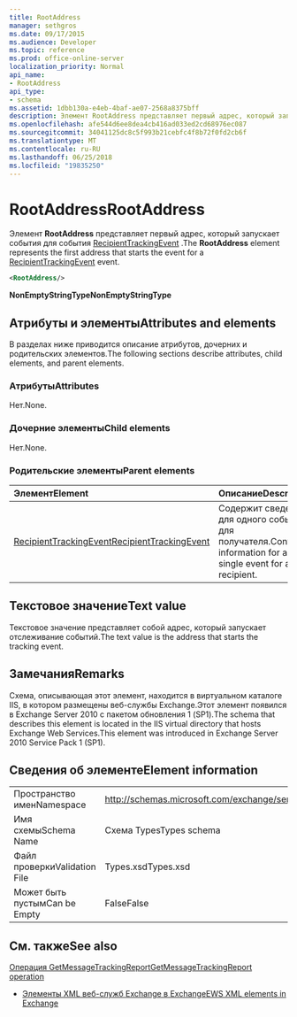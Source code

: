 ```yaml
---
title: RootAddress
manager: sethgros
ms.date: 09/17/2015
ms.audience: Developer
ms.topic: reference
ms.prod: office-online-server
localization_priority: Normal
api_name:
- RootAddress
api_type:
- schema
ms.assetid: 1dbb130a-e4eb-4baf-ae07-2568a8375bff
description: Элемент RootAddress представляет первый адрес, который запускает события для события RecipientTrackingEvent.
ms.openlocfilehash: afe544d6ee8dea4cb416ad033ed2cd68976ec087
ms.sourcegitcommit: 34041125dc8c5f993b21cebfc4f8b72f0fd2cb6f
ms.translationtype: MT
ms.contentlocale: ru-RU
ms.lasthandoff: 06/25/2018
ms.locfileid: "19835250"
---
```

# <a name="rootaddress"></a><span data-ttu-id="4d63c-103">RootAddress</span><span class="sxs-lookup"><span data-stu-id="4d63c-103">RootAddress</span></span>

<span data-ttu-id="4d63c-104">Элемент **RootAddress** представляет первый адрес, который запускает события для события [RecipientTrackingEvent](recipienttrackingevent.md) .</span><span class="sxs-lookup"><span data-stu-id="4d63c-104">The **RootAddress** element represents the first address that starts the event for a [RecipientTrackingEvent](recipienttrackingevent.md) event.</span></span> 
  
```xml
<RootAddress/>
```

 <span data-ttu-id="4d63c-105">**NonEmptyStringType**</span><span class="sxs-lookup"><span data-stu-id="4d63c-105">**NonEmptyStringType**</span></span>
## <a name="attributes-and-elements"></a><span data-ttu-id="4d63c-106">Атрибуты и элементы</span><span class="sxs-lookup"><span data-stu-id="4d63c-106">Attributes and elements</span></span>

<span data-ttu-id="4d63c-107">В разделах ниже приводится описание атрибутов, дочерних и родительских элементов.</span><span class="sxs-lookup"><span data-stu-id="4d63c-107">The following sections describe attributes, child elements, and parent elements.</span></span>
  
### <a name="attributes"></a><span data-ttu-id="4d63c-108">Атрибуты</span><span class="sxs-lookup"><span data-stu-id="4d63c-108">Attributes</span></span>

<span data-ttu-id="4d63c-109">Нет.</span><span class="sxs-lookup"><span data-stu-id="4d63c-109">None.</span></span>
  
### <a name="child-elements"></a><span data-ttu-id="4d63c-110">Дочерние элементы</span><span class="sxs-lookup"><span data-stu-id="4d63c-110">Child elements</span></span>

<span data-ttu-id="4d63c-111">Нет.</span><span class="sxs-lookup"><span data-stu-id="4d63c-111">None.</span></span>
  
### <a name="parent-elements"></a><span data-ttu-id="4d63c-112">Родительские элементы</span><span class="sxs-lookup"><span data-stu-id="4d63c-112">Parent elements</span></span>

|<span data-ttu-id="4d63c-113">**Элемент**</span><span class="sxs-lookup"><span data-stu-id="4d63c-113">**Element**</span></span>|<span data-ttu-id="4d63c-114">**Описание**</span><span class="sxs-lookup"><span data-stu-id="4d63c-114">**Description**</span></span>|
|:-----|:-----|
|[<span data-ttu-id="4d63c-115">RecipientTrackingEvent</span><span class="sxs-lookup"><span data-stu-id="4d63c-115">RecipientTrackingEvent</span></span>](recipienttrackingevent.md) <br/> |<span data-ttu-id="4d63c-116">Содержит сведения для одного события для получателя.</span><span class="sxs-lookup"><span data-stu-id="4d63c-116">Contains information for a single event for a recipient.</span></span>  <br/> |
   
## <a name="text-value"></a><span data-ttu-id="4d63c-117">Текстовое значение</span><span class="sxs-lookup"><span data-stu-id="4d63c-117">Text value</span></span>

<span data-ttu-id="4d63c-118">Текстовое значение представляет собой адрес, который запускает отслеживание событий.</span><span class="sxs-lookup"><span data-stu-id="4d63c-118">The text value is the address that starts the tracking event.</span></span>
  
## <a name="remarks"></a><span data-ttu-id="4d63c-119">Замечания</span><span class="sxs-lookup"><span data-stu-id="4d63c-119">Remarks</span></span>

<span data-ttu-id="4d63c-120">Схема, описывающая этот элемент, находится в виртуальном каталоге IIS, в котором размещены веб-службы Exchange.Этот элемент появился в Exchange Server 2010 с пакетом обновления 1 (SP1).</span><span class="sxs-lookup"><span data-stu-id="4d63c-120">The schema that describes this element is located in the IIS virtual directory that hosts Exchange Web Services.This element was introduced in Exchange Server 2010 Service Pack 1 (SP1).</span></span>
  
## <a name="element-information"></a><span data-ttu-id="4d63c-121">Сведения об элементе</span><span class="sxs-lookup"><span data-stu-id="4d63c-121">Element information</span></span>

|||
|:-----|:-----|
|<span data-ttu-id="4d63c-122">Пространство имен</span><span class="sxs-lookup"><span data-stu-id="4d63c-122">Namespace</span></span>  <br/> |http://schemas.microsoft.com/exchange/services/2006/types  <br/> |
|<span data-ttu-id="4d63c-123">Имя схемы</span><span class="sxs-lookup"><span data-stu-id="4d63c-123">Schema Name</span></span>  <br/> |<span data-ttu-id="4d63c-124">Схема Types</span><span class="sxs-lookup"><span data-stu-id="4d63c-124">Types schema</span></span>  <br/> |
|<span data-ttu-id="4d63c-125">Файл проверки</span><span class="sxs-lookup"><span data-stu-id="4d63c-125">Validation File</span></span>  <br/> |<span data-ttu-id="4d63c-126">Types.xsd</span><span class="sxs-lookup"><span data-stu-id="4d63c-126">Types.xsd</span></span>  <br/> |
|<span data-ttu-id="4d63c-127">Может быть пустым</span><span class="sxs-lookup"><span data-stu-id="4d63c-127">Can be Empty</span></span>  <br/> |<span data-ttu-id="4d63c-128">False</span><span class="sxs-lookup"><span data-stu-id="4d63c-128">False</span></span>  <br/> |
   
## <a name="see-also"></a><span data-ttu-id="4d63c-129">См. также</span><span class="sxs-lookup"><span data-stu-id="4d63c-129">See also</span></span>



[<span data-ttu-id="4d63c-130">Операция GetMessageTrackingReport</span><span class="sxs-lookup"><span data-stu-id="4d63c-130">GetMessageTrackingReport operation</span></span>](getmessagetrackingreport-operation.md)


- [<span data-ttu-id="4d63c-131">Элементы XML веб-служб Exchange в Exchange</span><span class="sxs-lookup"><span data-stu-id="4d63c-131">EWS XML elements in Exchange</span></span>](ews-xml-elements-in-exchange.md)

